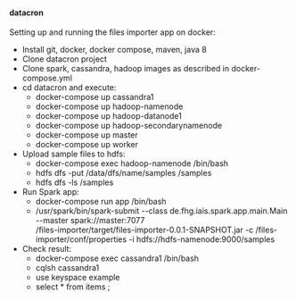 #### datacron

Setting up and running the files importer app on docker:
- Install git, docker, docker compose, maven, java 8
- Clone datacron project
- Clone spark, cassandra, hadoop images as described in docker-compose.yml
- cd datacron and execute:
  - docker-compose up cassandra1
  - docker-compose up hadoop-namenode
  - docker-compose up hadoop-datanode1
  - docker-compose up hadoop-secondarynamenode
  - docker-compose up master
  - docker-compose up worker
- Upload sample files to hdfs:
  - docker-compose exec hadoop-namenode /bin/bash
  - hdfs dfs -put /data/dfs/name/samples /samples
  - hdfs dfs -ls /samples
- Run Spark app:
  - docker-compose run app /bin/bash
  - /usr/spark/bin/spark-submit 
     --class de.fhg.iais.spark.app.main.Main 
     --master spark://master:7077  
     /files-importer/target/files-importer-0.0.1-SNAPSHOT.jar 
     -c /files-importer/conf/properties 
     -i hdfs://hdfs-namenode:9000/samples
- Check result:
   - docker-compose exec cassandra1 /bin/bash
   - cqlsh cassandra1
   - use keyspace example
   - select * from items ;


